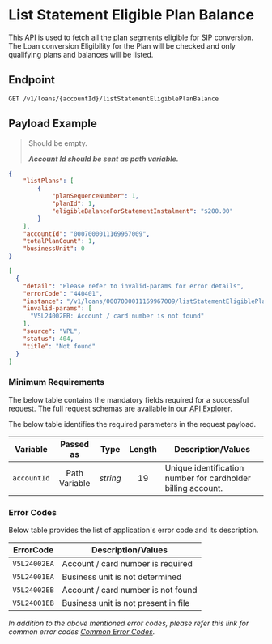# List Statement Eligible Plan Balance

This API is used to fetch all the plan segments eligible for SIP conversion. The Loan conversion Eligibility for the Plan will be checked and only qualifying plans and balances will be listed.

## Endpoint

`GET /v1/loans/{accountId}/listStatementEligiblePlanBalance`

## Payload Example

<!--
type: tab
titles: Request, Response, Error
-->

>Should be empty.
>
>***Account Id should be sent as path variable.***

<!--
type: tab
-->

```json
{
    "listPlans": [
        {
            "planSequenceNumber": 1,
            "planId": 1,
            "eligibleBalanceForStatementInstalment": "$200.00"
        }
    ],
    "accountId": "0007000011169967009",
    "totalPlanCount": 1,
    "businessUnit": 0
}
```

<!--
type: tab
-->

```json
[
  {
    "detail": "Please refer to invalid-params for error details",
    "errorCode": "440401",
    "instance": "/v1/loans/0007000011169967009/listStatementEligiblePlanBalance",
    "invalid-params": [
      "V5L24002EB: Account / card number is not found"
    ],
    "source": "VPL",
    "status": 404,
    "title": "Not found"
  }
]

```

<!-- type: tab-end -->

### Minimum Requirements

The below table contains the mandatory fields required for a successful request. The full request schemas are available in our [API Explorer](../api/?type=get&path=/v1/loans/{accountId}/listStatementEligiblePlanBalance).

The below table identifies the required parameters in the request payload.

| Variable | Passed as | Type | Length | Description/Values |
| -------- | :-------: | :--: | :------------: | ------------------ |
| `accountId` | Path Variable | *string* | 19 | Unique identification number for cardholder billing account.|

### Error Codes

Below table provides the list of application's error code and its description.

| ErrorCode |  Description/Values |
| --------  | ------------------ |
| `V5L24002EA` | Account / card number is required |  
| `V5L24001EA` | Business unit is not determined |  
| `V5L24002EB` | Account / card number is not found |
| `V5L24001EB` | Business unit is not present in file |

*In addition to the above mentioned error codes, please refer this link for common error codes [Common Error Codes](?path=docs/Common_Error_Code.md).*
